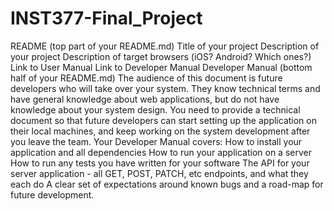 # INST377-Final_Project
README (top part of your README.md)
Title of your project
Description of your project
Description of target browsers (iOS? Android? Which ones?)
Link to User Manual
Link to Developer Manual
Developer Manual (bottom half of your README.md)
The audience of this document is future developers who will take over your system.
They know technical terms and have general knowledge about web applications, but do not have knowledge about your system design.
You need to provide a technical document so that future developers can start setting up the application on their local machines, and keep working on the system development after you leave the team.
Your Developer Manual covers:
How to install your application and all dependencies
How to run your application on a server
How to run any tests you have written for your software
The API for your server application - all GET, POST, PATCH, etc endpoints, and what they each do
A clear set of expectations around known bugs and a road-map for future development.
